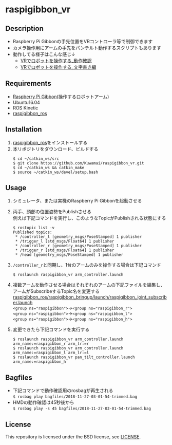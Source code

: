 # raspigibbon_vr

## Description
* Raspberry Pi Gibbonの手先位置をVRコントローラ等で制御できます
* カメラ操作用にアームの手先をパンチルト動作するスクリプトもあります
* 動作してる様子はこんな感じ↓
  * [VRでロボットを操作する_動作確認](https://youtu.be/M2WgAUXNwz8)
  * [VRでロボットを操作する_文字書き編](https://youtu.be/e6eugsj6CXo)
  
## Requirements
* [Raspberry Pi Gibbon](https://products.rt-net.jp/ric/raspberry-pi-gibbon)(操作するロボットアーム)
* Ubuntu16.04
* ROS Kinetic
* [raspigibbon_ros](https://github.com/raspberrypigibbon/raspigibbon_ros)

## Installation
1. [raspigibbon_ros](https://github.com/raspberrypigibbon/raspigibbon_ros)をインストールする
1. 本リポジトリをダウンロード、ビルドする
    ```
    $ cd ~/catkin_ws/src
    $ git clone https://github.com/Kuwamai/raspigibbon_vr.git
    $ cd ~/catkin_ws && catkin_make
    $ source ~/catkin_ws/devel/setup.bash
    ```

## Usage
1. シミュレータ、または実機のRaspberry Pi Gibbonを起動させる
1. 両手、頭部の位置姿勢をPublishさせる  
 例えば下記コマンドを実行し、このようなTopicがPublishされる状態にする
 
    ```
    $ rostopic list -v
    Published topics:
     * /controller_l [geometry_msgs/PoseStamped] 1 publisher
     * /trigger_l [std_msgs/Float64] 1 publisher
     * /controller_r [geometry_msgs/PoseStamped] 1 publisher
     * /trigger_r [std_msgs/Float64] 1 publisher
     * /head [geometry_msgs/PoseStamped] 1 publisher
    ```

1. `/controller_r`と同期し、1台のアームのみを操作する場合は下記コマンド
    ```
    $ roslaunch raspigibbon_vr arm_controller.launch
    ```
1. 複数アームを動作させる場合はそれぞれのアームの下記ファイルを編集し、アームがSubscribeするTopic名を変更する
  [raspigibbon_ros/raspigibbon_bringup/launch/raspigibbon_joint_subscriber.launch](https://github.com/raspberrypigibbon/raspigibbon_ros/blob/kinetic-devel/raspigibbon_bringup/launch/raspigibbon_joint_subscriber.launch#L3)  
  `<group ns="raspigibbon">`→`<group ns="raspigibbon_r">`  
  `<group ns="raspigibbon">`→`<group ns="raspigibbon_l">`  
  `<group ns="raspigibbon">`→`<group ns="raspigibbon_h">`
1. 変更できたら下記コマンドを実行する
    ```
    $ roslaunch raspigibbon_vr arm_controller.launch arm_name:=raspigibbon_r arm_lr:=r
    $ roslaunch raspigibbon_vr arm_controller.launch arm_name:=raspigibbon_l arm_lr:=l
    $ roslaunch raspigibbon_vr pan_tilt_controller.launch arm_name:=raspigibbon_h
    ```

## Bagfiles
* 下記コマンドで動作確認用のrosbagが再生される  
`$ rosbag play bagfiles/2018-11-27-03-01-54-trimmed.bag`  
* HMDの動作確認は45秒後から  
`$ rosbag play -s 45 bagfiles/2018-11-27-03-01-54-trimmed.bag`  

## License
This repository is licensed under the BSD license, see [LICENSE](./LICENSE).
